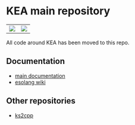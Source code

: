 # KEA main repository

<table>
    <td>
        <a href="https://elydre.github.io/kea">
            <img src="https://elydre.github.io/kea/logo/kea.png" align="center">
        </a>
    </td>
    <td>
        <a href="https://elydre.github.io/kea/stream">
            <img src="https://elydre.github.io/kea/logo/kea_stream.png" align="center">
        </a>
    </td>
</table>

All code around KEA has been moved to this repo.

## Documentation

- [main documentation](https://elydre.github.io/kea)
- [esolang wiki](https://esolangs.org/wiki/KS)

## Other repositories

- [ks2cpp](https://github.com/elydre/ks2cpp)
